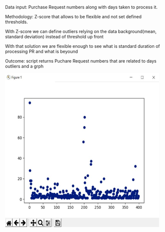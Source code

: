 <p>Data input: Purchase Request numbers along with days taken to process it.</p>
<p>Methodology: Z-score that allows to be flexible and not set defined thresholds.</p>
<p>With Z-score we can define outliers relying on the data background(mean, standard deviation) instead of threshold up front</p>
<p>With that solution we are flexible enough to see what is standard duration of processing PR and what is beyound</p>
<p>Outcome: script returns Puchare Request numbers that are related to days outliers and a grph</p> 
<img src="images/plot.JPG" width="500" height="500">

